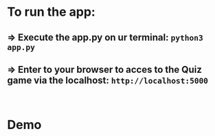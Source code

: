 # To run the app:

## => Execute the app.py on ur terminal: ```python3 app.py```
## => Enter to your browser to acces to the Quiz game via the localhost: ``` http://localhost:5000 ```
<br>

# Demo
<p>
  
</p>
